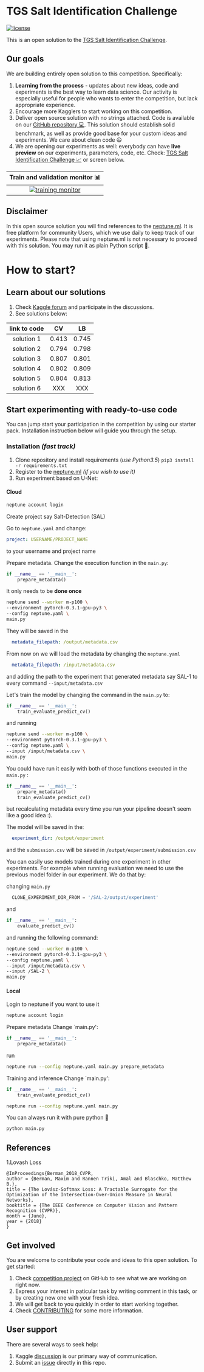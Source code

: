 # TGS Salt Identification Challenge
[![license](https://img.shields.io/github/license/mashape/apistatus.svg?maxAge=2592000)](https://github.com/minerva-ml/open-solution-home-credit/blob/master/LICENSE)

This is an open solution to the [TGS Salt Identification Challenge](https://www.kaggle.com/c/tgs-salt-identification-challenge).

## Our goals
We are building entirely open solution to this competition. Specifically:
1. **Learning from the process** - updates about new ideas, code and experiments is the best way to learn data science. Our activity is especially useful for people who wants to enter the competition, but lack appropriate experience.
1. Encourage more Kagglers to start working on this competition.
1. Deliver open source solution with no strings attached. Code is available on our [GitHub repository :computer:](https://github.com/neptune-ml/open-solution-salt-detection). This solution should establish solid benchmark, as well as provide good base for your custom ideas and experiments. We care about clean code :smiley:
1. We are opening our experiments as well: everybody can have **live preview** on our experiments, parameters, code, etc. Check: [TGS Salt Identification Challenge :chart_with_upwards_trend:](https://app.neptune.ml/neptune-ml/Salt-Detection) or screen below.

|Train and validation monitor :bar_chart:|
|:---:|
|[![training monitor](https://gist.githubusercontent.com/jakubczakon/cac72983726a970690ba7c33708e100b/raw/b45dd02b6643a3805db42ab51a62293a2940c0be/neptune_salt.png)](https://app.neptune.ml/-/dashboard/experiment/3dfce6cf-3031-4e9a-b95c-1ac8b5bb0026)|

## Disclaimer
In this open source solution you will find references to the [neptune.ml](https://neptune.ml). It is free platform for community Users, which we use daily to keep track of our experiments. Please note that using neptune.ml is not necessary to proceed with this solution. You may run it as plain Python script :snake:.

# How to start?
## Learn about our solutions
1. Check [Kaggle forum](https://www.kaggle.com/c/tgs-salt-identification-challenge/discussion/61949) and participate in the discussions.
1. See solutions below:

| link to code | CV | LB |
|:---:|:---:|:---:|
|solution 1|0.413|0.745|
|solution 2|0.794|0.798|
|solution 3|0.807|0.801|
|solution 4|0.802|0.809|
|solution 5|0.804|0.813|
|solution 6|XXX|XXX|


## Start experimenting with ready-to-use code
You can jump start your participation in the competition by using our starter pack. Installation instruction below will guide you through the setup.

### Installation *(fast track)*
1. Clone repository and install requirements (*use Python3.5*) `pip3 install -r requirements.txt`
1. Register to the [neptune.ml](https://neptune.ml) _(if you wish to use it)_
1. Run experiment based on U-Net:



#### Cloud
```bash
neptune account login
```

Create project say Salt-Detection (SAL)

Go to `neptune.yaml` and change:

```yaml
project: USERNAME/PROJECT_NAME
```
to your username and project name

Prepare metadata. 
Change the execution function in the `main.py`:

```python
if __name__ == '__main__':
    prepare_metadata()
```
It only needs to be **done once**

```bash
neptune send --worker m-p100 \
--environment pytorch-0.3.1-gpu-py3 \
--config neptune.yaml \
main.py

```

They will be saved in the

```yaml
  metadata_filepath: /output/metadata.csv
```

From now on we will load the metadata by changing the `neptune.yaml`

```yaml
  metadata_filepath: /input/metadata.csv
```

and adding the path to the experiment that generated metadata say SAL-1 to every command `--input/metadata.csv`

Let's train the model by changing the command in the `main.py` to:

```python
if __name__ == '__main__':
    train_evaluate_predict_cv()
```

and running

```bash
neptune send --worker m-p100 \
--environment pytorch-0.3.1-gpu-py3 \
--config neptune.yaml \
--input /input/metadata.csv \
main.py 

```

You could have run it easily with both of those functions executed in the `main.py` :

```python
if __name__ == '__main__':
    prepare_metadata()
    train_evaluate_predict_cv()
```
but recalculating metadata every time you run your pipeline doesn't seem like a good idea :).

The model will be saved in the:

```yaml
  experiment_dir: /output/experiment
```

and the `submission.csv` will be saved in `/output/experiment/submission.csv`

You can easily use models trained during one experiment in other experiments.
For example when running evaluation we need to use the previous model folder in our experiment. We do that by:

changing `main.py` 

```python
  CLONE_EXPERIMENT_DIR_FROM = '/SAL-2/output/experiment'
```

and

```python
if __name__ == '__main__':
    evaluate_predict_cv()
```

and running the following command:


```bash
neptune send --worker m-p100 \
--environment pytorch-0.3.1-gpu-py3 \
--config neptune.yaml \
--input /input/metadata.csv \
--input /SAL-2 \
main.py
```

#### Local
Login to neptune if you want to use it
```bash
neptune account login
```

Prepare metadata
Change `main.py':
```python
if __name__ == '__main__':
    prepare_metadata()
```

run

```bash
neptune run --config neptune.yaml main.py prepare_metadata
```

Training and inference
Change `main.py':
```python
if __name__ == '__main__':
    train_evaluate_predict_cv()
```

```bash
neptune run --config neptune.yaml main.py
```

You can always run it with pure python :snake:

```bash
python main.py 
```

## References
1.Lovash Loss

```
@InProceedings{Berman_2018_CVPR,
author = {Berman, Maxim and Rannen Triki, Amal and Blaschko, Matthew B.},
title = {The Lovász-Softmax Loss: A Tractable Surrogate for the Optimization of the Intersection-Over-Union Measure in Neural Networks},
booktitle = {The IEEE Conference on Computer Vision and Pattern Recognition (CVPR)},
month = {June},
year = {2018}
}
```


## Get involved
You are welcome to contribute your code and ideas to this open solution. To get started:
1. Check [competition project](https://github.com/neptune-ml/open-solution-salt-detection/projects/1) on GitHub to see what we are working on right now.
1. Express your interest in paticular task by writing comment in this task, or by creating new one with your fresh idea.
1. We will get back to you quickly in order to start working together.
1. Check [CONTRIBUTING](CONTRIBUTING.md) for some more information.

## User support
There are several ways to seek help:
1. Kaggle [discussion](https://www.kaggle.com/c/tgs-salt-identification-challenge/discussion/61949) is our primary way of communication.
1. Submit an [issue](https://github.com/minerva-ml/open-solution-salt-detection/issues) directly in this repo.
